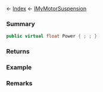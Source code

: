 ← [Index](Api-Index) ← [IMyMotorSuspension](Sandbox.ModAPI.Ingame.IMyMotorSuspension)

### Summary

```csharp
public virtual float Power { ; ; }
```

### Returns

### Example

### Remarks

